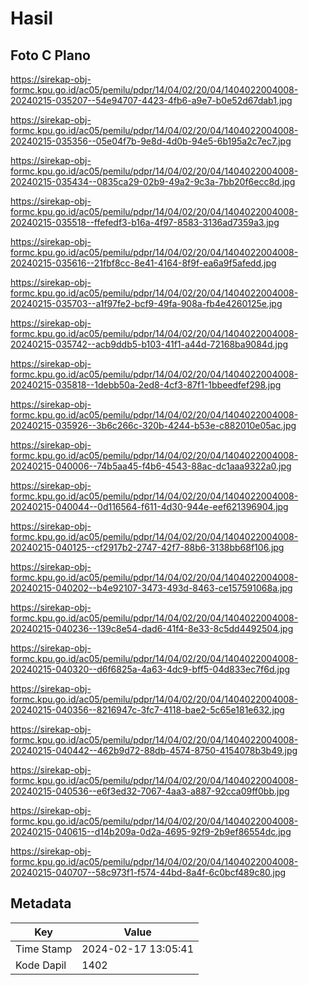 # Hasil

## Foto C Plano

https://sirekap-obj-formc.kpu.go.id/ac05/pemilu/pdpr/14/04/02/20/04/1404022004008-20240215-035207--54e94707-4423-4fb6-a9e7-b0e52d67dab1.jpg

https://sirekap-obj-formc.kpu.go.id/ac05/pemilu/pdpr/14/04/02/20/04/1404022004008-20240215-035356--05e04f7b-9e8d-4d0b-94e5-6b195a2c7ec7.jpg

https://sirekap-obj-formc.kpu.go.id/ac05/pemilu/pdpr/14/04/02/20/04/1404022004008-20240215-035434--0835ca29-02b9-49a2-9c3a-7bb20f6ecc8d.jpg

https://sirekap-obj-formc.kpu.go.id/ac05/pemilu/pdpr/14/04/02/20/04/1404022004008-20240215-035518--ffefedf3-b16a-4f97-8583-3136ad7359a3.jpg

https://sirekap-obj-formc.kpu.go.id/ac05/pemilu/pdpr/14/04/02/20/04/1404022004008-20240215-035616--21fbf8cc-8e41-4164-8f9f-ea6a9f5afedd.jpg

https://sirekap-obj-formc.kpu.go.id/ac05/pemilu/pdpr/14/04/02/20/04/1404022004008-20240215-035703--a1f97fe2-bcf9-49fa-908a-fb4e4260125e.jpg

https://sirekap-obj-formc.kpu.go.id/ac05/pemilu/pdpr/14/04/02/20/04/1404022004008-20240215-035742--acb9ddb5-b103-41f1-a44d-72168ba9084d.jpg

https://sirekap-obj-formc.kpu.go.id/ac05/pemilu/pdpr/14/04/02/20/04/1404022004008-20240215-035818--1debb50a-2ed8-4cf3-87f1-1bbeedfef298.jpg

https://sirekap-obj-formc.kpu.go.id/ac05/pemilu/pdpr/14/04/02/20/04/1404022004008-20240215-035926--3b6c266c-320b-4244-b53e-c882010e05ac.jpg

https://sirekap-obj-formc.kpu.go.id/ac05/pemilu/pdpr/14/04/02/20/04/1404022004008-20240215-040006--74b5aa45-f4b6-4543-88ac-dc1aaa9322a0.jpg

https://sirekap-obj-formc.kpu.go.id/ac05/pemilu/pdpr/14/04/02/20/04/1404022004008-20240215-040044--0d116564-f611-4d30-944e-eef621396904.jpg

https://sirekap-obj-formc.kpu.go.id/ac05/pemilu/pdpr/14/04/02/20/04/1404022004008-20240215-040125--cf2917b2-2747-42f7-88b6-3138bb68f106.jpg

https://sirekap-obj-formc.kpu.go.id/ac05/pemilu/pdpr/14/04/02/20/04/1404022004008-20240215-040202--b4e92107-3473-493d-8463-ce157591068a.jpg

https://sirekap-obj-formc.kpu.go.id/ac05/pemilu/pdpr/14/04/02/20/04/1404022004008-20240215-040236--139c8e54-dad6-41f4-8e33-8c5dd4492504.jpg

https://sirekap-obj-formc.kpu.go.id/ac05/pemilu/pdpr/14/04/02/20/04/1404022004008-20240215-040320--d6f6825a-4a63-4dc9-bff5-04d833ec7f6d.jpg

https://sirekap-obj-formc.kpu.go.id/ac05/pemilu/pdpr/14/04/02/20/04/1404022004008-20240215-040356--8216947c-3fc7-4118-bae2-5c65e181e632.jpg

https://sirekap-obj-formc.kpu.go.id/ac05/pemilu/pdpr/14/04/02/20/04/1404022004008-20240215-040442--462b9d72-88db-4574-8750-4154078b3b49.jpg

https://sirekap-obj-formc.kpu.go.id/ac05/pemilu/pdpr/14/04/02/20/04/1404022004008-20240215-040536--e6f3ed32-7067-4aa3-a887-92cca09ff0bb.jpg

https://sirekap-obj-formc.kpu.go.id/ac05/pemilu/pdpr/14/04/02/20/04/1404022004008-20240215-040615--d14b209a-0d2a-4695-92f9-2b9ef86554dc.jpg

https://sirekap-obj-formc.kpu.go.id/ac05/pemilu/pdpr/14/04/02/20/04/1404022004008-20240215-040707--58c973f1-f574-44bd-8a4f-6c0bcf489c80.jpg


## Metadata

| Key        | Value               |
| ---------- | ------------------- |
| Time Stamp | 2024-02-17 13:05:41 |
| Kode Dapil | 1402                |



